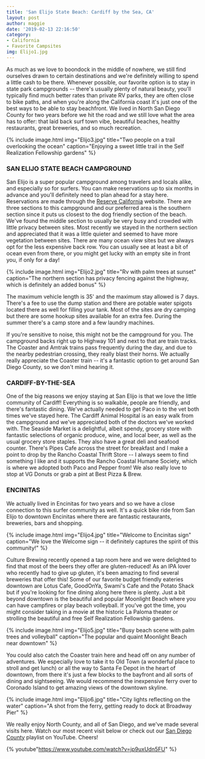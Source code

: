 ```yaml
---
title: 'San Elijo State Beach: Cardiff by the Sea, CA'
layout: post
author: maggie
date: '2019-02-13 22:16:50'
category:
- California
- Favorite Campsites
img: Elijo1.jpg
---
```


As much as we love to boondock in the middle of nowhere, we still find ourselves drawn to certain destinations and we're definitely willing to spend a little cash to be there. Whenever possible, our favorite option is to stay in state park campgrounds -- there's usually plenty of natural beauty, you'll typically find much better rates than private RV parks, they are often close to bike paths, and when you're along the California coast it's just one of the best ways to be able to stay beachfront. We lived in North San Diego County for two years before we hit the road and we still love what the area has to offer: that laid back surf town vibe, beautiful beaches, healthy restaurants, great breweries, and so much recreation.

{% include image.html img="Elijo3.jpg" title="Two people on a trail overlooking the ocean" caption="Enjoying a sweet little trail in the Self Realization Fellowship gardens" %}

### SAN ELIJO STATE BEACH CAMPGROUND

San Elijo is a super popular campground among travelers and locals alike, and especially so for surfers. You can make reservations up to six months in advance and you'll definitely need to plan ahead for a stay here. Reservations are made through the [Reserve California](https://www.reservecalifornia.com/CaliforniaWebHome/) website. There are three sections to this campground and our preferred area is the southern section since it puts us closest to the dog friendly section of the beach. We've found the middle section to usually be very busy and crowded with little privacy between sites. Most recently we stayed in the northern section and appreciated that it was a little quieter and seemed to have more vegetation between sites. There are many ocean view sites but we always opt for the less expensive back row. You can usually see at least a bit of ocean even from there, or you might get lucky with an empty site in front you, if only for a day!

{% include image.html img="Elijo2.jpg" title="Rv with palm trees at sunset" caption="The northern section has privacy fencing against the highway, which is definitely an added bonus" %}

The maximum vehicle length is 35' and the maximum stay allowed is 7 days. There's a fee to use the dump station and there are potable water spigots located there as well for filling your tank. Most of the sites are dry camping but there are some hookup sites available for an extra fee. During the summer there's a camp store and a few laundry machines.

If you're sensitive to noise, this might not be the campground for you. The campground backs right up to Highway 101 and next to that are train tracks. The Coaster and Amtrak trains pass frequently during the day, and due to the nearby pedestrian crossing, they really blast their horns. We actually really appreciate the Coaster train -- it's a fantastic option to get around San Diego County, so we don't mind hearing it.

### CARDIFF-BY-THE-SEA

One of the big reasons we enjoy staying at San Elijo is that we love the little community of Cardiff! Everything is so walkable, people are friendly, and there's fantastic dining. We've actually needed to get Paco in to the vet both times we've stayed here. The Cardiff Animal Hospital is an easy walk from the campground and we've appreciated both of the doctors we've worked with. The Seaside Market is a delightful, albeit spendy, grocery store with fantastic selections of organic produce, wine, and local beer, as well as the usual grocery store staples. They also have a great deli and seafood counter. There's Pipes Cafe across the street for breakfast and I make a point to drop by the Rancho Coastal Thrift Store -- I always seem to find something I like and it supports the Rancho Coastal Humane Society, which is where we adopted both Paco and Pepper from! We also really love to stop at VG Donuts or grab a pint at Best Pizza & Brew.

### ENCINITAS

We actually lived in Encinitas for two years and so we have a close connection to this surfer community as well. It's a quick bike ride from San Elijo to downtown Encinitas where there are fantastic restaurants, breweries, bars and shopping. 

{% include image.html img="Elijo4.jpg" title="Welcome to Encinitas sign" caption="We love the Welcome sign --  it definitely captures the spirit of this community!" %}

Culture Brewing recently opened a tap room here and we were delighted to find that most of the beers they offer are gluten-reduced! As an IPA lover who recently had to give up gluten, it's been amazing to find several breweries that offer this! Some of our favorite budget friendly eateries downtown are Lotus Cafe, GoodOnYa, Swami's Cafe and the Potato Shack but if you're looking for fine dining along here there is plenty. Just a bit beyond downtown is the beautiful and popular Moonlight Beach where you can have campfires or play beach volleyball. If you've got the time, you might consider taking in a movie at the historic La Paloma theater or strolling the beautiful and free Self Realization Fellowship gardens.

{% include image.html img="Elijo5.jpg" title="Busy beach scene with palm trees and volleyball" caption="The popular and quaint Moonlight Beach near downtown" %}

You could also catch the Coaster train here and head off on any number of adventures. We especially love to take it to Old Town (a wonderful place to stroll and get lunch) or all the way to Santa Fe Depot in the heart of downtown, from there it's just a few blocks to the bayfront and all sorts of dining and sightseeing. We would recommend the inexpensive ferry over to Coronado Island to get amazing views of the downtown skyline.

{% include image.html img="Elijo6.jpg" title="City lights reflecting on the water" caption="A shot from the ferry, getting ready to dock at Broadway Pier" %}

We really enjoy North County, and all of San Diego, and we've made several visits here.
Watch our most recent visit below or check out our [San Diego County](https://youtu.be/WHJIq9kIYa8) playlist on YouTube. Cheers!

{% youtube"https://www.youtube.com/watch?v=jp9uxUdn5FU" %}